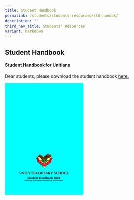 ```yaml
---
title: Student Handbook
permalink: /students/students-resources/std-handbk/
description: ""
third_nav_title: Students' Resources
variant: markdown
---
```

## Student Handbook 

#### Student Handbook for Unitians

Dear students, please download the student handbook [here.](/files/e_Student_Handbook_2024__updated_.pdf)

<p><a href="https://sites.google.com/moe.edu.sg/unitystudentsportal/home/student-handbook">
<img style="width:50%" src="/images/handbook2024.jpg">
</a></p>